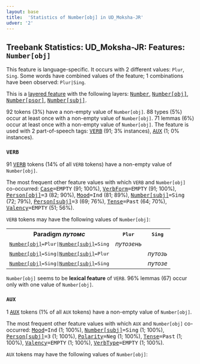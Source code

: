 ```yaml
---
layout: base
title:  'Statistics of Number[obj] in UD_Moksha-JR'
udver: '2'
---
```


## Treebank Statistics: UD_Moksha-JR: Features: `Number[obj]`

This feature is language-specific.
It occurs with 2 different values: `Plur`, `Sing`.
Some words have combined values of the feature; 1 combinations have been observed: `Plur|Sing`.

This is a <a href="../../u/overview/feat-layers.html">layered feature</a> with the following layers: <tt><a href="mdf_jr-feat-Number.html">Number</a></tt>, <tt><a href="mdf_jr-feat-Number-obj.html">Number[obj]</a></tt>, <tt><a href="mdf_jr-feat-Number-psor.html">Number[psor]</a></tt>, <tt><a href="mdf_jr-feat-Number-subj.html">Number[subj]</a></tt>.

92 tokens (3%) have a non-empty value of `Number[obj]`.
88 types (5%) occur at least once with a non-empty value of `Number[obj]`.
71 lemmas (6%) occur at least once with a non-empty value of `Number[obj]`.
The feature is used with 2 part-of-speech tags: <tt><a href="mdf_jr-pos-VERB.html">VERB</a></tt> (91; 3% instances), <tt><a href="mdf_jr-pos-AUX.html">AUX</a></tt> (1; 0% instances).

### `VERB`

91 <tt><a href="mdf_jr-pos-VERB.html">VERB</a></tt> tokens (14% of all `VERB` tokens) have a non-empty value of `Number[obj]`.

The most frequent other feature values with which `VERB` and `Number[obj]` co-occurred: <tt><a href="mdf_jr-feat-Case.html">Case</a></tt><tt>=EMPTY</tt> (91; 100%), <tt><a href="mdf_jr-feat-VerbForm.html">VerbForm</a></tt><tt>=EMPTY</tt> (91; 100%), <tt><a href="mdf_jr-feat-Person-obj.html">Person[obj]</a></tt><tt>=3</tt> (82; 90%), <tt><a href="mdf_jr-feat-Mood.html">Mood</a></tt><tt>=Ind</tt> (81; 89%), <tt><a href="mdf_jr-feat-Number-subj.html">Number[subj]</a></tt><tt>=Sing</tt> (72; 79%), <tt><a href="mdf_jr-feat-Person-subj.html">Person[subj]</a></tt><tt>=3</tt> (69; 76%), <tt><a href="mdf_jr-feat-Tense.html">Tense</a></tt><tt>=Past</tt> (64; 70%), <tt><a href="mdf_jr-feat-Valency.html">Valency</a></tt><tt>=EMPTY</tt> (51; 56%).

`VERB` tokens may have the following values of `Number[obj]`:


<table>
  <tr><th>Paradigm <i>путомс</i></th><th><tt>Plur</tt></th><th><tt>Sing</tt></th></tr>
  <tr><td><tt><tt><a href="mdf_jr-feat-Number-obj.html">Number[obj]</a></tt><tt>=Plur</tt>|<tt><a href="mdf_jr-feat-Number-subj.html">Number[subj]</a></tt><tt>=Sing</tt></tt></td><td><em>путозень</em></td><td></td></tr>
  <tr><td><tt><tt><a href="mdf_jr-feat-Number-obj.html">Number[obj]</a></tt><tt>=Sing</tt>|<tt><a href="mdf_jr-feat-Number-subj.html">Number[subj]</a></tt><tt>=Plur</tt></tt></td><td></td><td><em>путозь</em></td></tr>
  <tr><td><tt><tt><a href="mdf_jr-feat-Number-obj.html">Number[obj]</a></tt><tt>=Sing</tt>|<tt><a href="mdf_jr-feat-Number-subj.html">Number[subj]</a></tt><tt>=Sing</tt></tt></td><td></td><td><em>путозе</em></td></tr>
</table>

`Number[obj]` seems to be **lexical feature** of `VERB`. 96% lemmas (67) occur only with one value of `Number[obj]`.

### `AUX`

1 <tt><a href="mdf_jr-pos-AUX.html">AUX</a></tt> tokens (1% of all `AUX` tokens) have a non-empty value of `Number[obj]`.

The most frequent other feature values with which `AUX` and `Number[obj]` co-occurred: <tt><a href="mdf_jr-feat-Mood.html">Mood</a></tt><tt>=Ind</tt> (1; 100%), <tt><a href="mdf_jr-feat-Number-subj.html">Number[subj]</a></tt><tt>=Sing</tt> (1; 100%), <tt><a href="mdf_jr-feat-Person-subj.html">Person[subj]</a></tt><tt>=3</tt> (1; 100%), <tt><a href="mdf_jr-feat-Polarity.html">Polarity</a></tt><tt>=Neg</tt> (1; 100%), <tt><a href="mdf_jr-feat-Tense.html">Tense</a></tt><tt>=Past</tt> (1; 100%), <tt><a href="mdf_jr-feat-Valency.html">Valency</a></tt><tt>=EMPTY</tt> (1; 100%), <tt><a href="mdf_jr-feat-VerbType.html">VerbType</a></tt><tt>=EMPTY</tt> (1; 100%).

`AUX` tokens may have the following values of `Number[obj]`:


